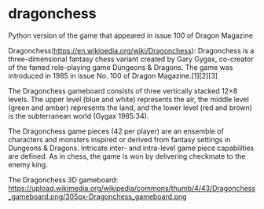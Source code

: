# dragonchess
Python version of the game that appeared in issue 100 of Dragon Magazine

Dragonchess(https://en.wikipedia.org/wiki/Dragonchess):
Dragonchess is a three-dimensional fantasy chess variant created by Gary Gygax, co-creator of the famed role-playing game Dungeons & Dragons. The game was introduced in 1985 in issue No. 100 of Dragon Magazine.[1][2][3]

The Dragonchess gameboard consists of three vertically stacked 12×8 levels. The upper level (blue and white) represents the air, the middle level (green and amber) represents the land, and the lower level (red and brown) is the subterranean world (Gygax 1985:34).

The Dragonchess game pieces (42 per player) are an ensemble of characters and monsters inspired or derived from fantasy settings in Dungeons & Dragons. Intricate inter- and intra-level game piece capabilities are defined. As in chess, the game is won by delivering checkmate to the enemy king.

The Dragonchess 3D gameboard:
https://upload.wikimedia.org/wikipedia/commons/thumb/4/43/Dragonchess_gameboard.png/305px-Dragonchess_gameboard.png
